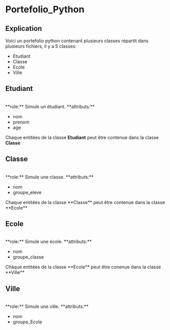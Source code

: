 # Portefolio_Python
## Explication
Voici un portefolio python contenant plusieurs classes répartit dans plusieurs fichiers,
il y a 5 classes:
<ul>
  <li>Etudiant</li>
  <li>Classe</li>
  <li>Ecole</li>
  <li>Ville</li>
</ul>

## Etudiant
<br/>
**role:** Simule un étudiant.
**attributs:**
<ul>
  <li>nom</li>
  <li>prenom</li>
  <li>age</li>
</ul>

Chaque entitées de la classe **Etudiant** peut être contenue dans la classe **Classe**

## Classe
<br/>
**role:** Simule une classe.
**attributs:**
<ul>
  <li>nom</li>
  <li>groupe_eleve</li>
</ul>
Chaque entitées de la classe **Classe** peut être contenue dans la classe **Ecole**

## Ecole
<br/>
**role:** Simule une école.
**attributs:**
<ul>
  <li>nom</li>
  <li>groupe_classe</li>
</ul>
Chaque entitées de la classe **Ecole** peut être conenue dans la classe **Ville**

## Ville
<br/>
**role:** Simule une ville.
**attributs:**
<ul>
  <li>nom</li>
  <li>groupe_Ecole</li>
</ul>

